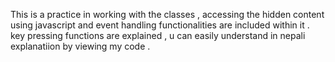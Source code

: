 This is a practice in working with the classes , accessing the hidden content using javascript and event handling functionalities are included within it . key pressing functions are explained , u can easily understand in nepali explanatiion by viewing my code .
